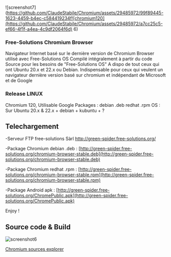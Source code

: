 ![screenshot7](https://github.com/ClaudeStabile/Chromium/assets/29485972/99f89445-1623-4459-b4ec-c584419234f![chromium120](https://github.com/ClaudeStabile/Chromium/assets/29485972/a7cc25c5-ef66-4f1f-a4ea-4c9df2064f6d)
6)


### Free-Solutions Chromium Browser 
Navigateur Internet basé sur le dernière version de Chromium
Browser utilisé avec Free-Solutions OS 
Compilé intégralement à partir du code Source pour les besoins de "Free-Solutions OS"
A dispo de tout ceux qui ont Ubuntu 20.x et 22.x ou Debian.
Indispensable pour ceux qui veulent un navigateur dernière version basé sur chromium et indépendant de Microsoft et de Google

### Release LINUX
Chromium 120, Utilisable Google
Packages : debian .deb redhat .rpm
OS : Sur Ubuntu 20.x & 22.x + debian + kubuntu + ? 

## Telechargement
-Serveur FTP free-solutions Sàrl http://green-spider.free-solutions.org/

-Package Chromium debian .deb : [http://green-spider.free-solutions.org/chromium-browser-stable.deb](http://green-spider.free-solutions.org/chromium-browser-stable.deb)

-Package Chromium redhat .rpm : [http://green-spider.free-solutions.org/chromium-browser-stable.rpm](http://green-spider.free-solutions.org/chromium-browser-stable.rpm)

-Package Android apk : [http://green-spider.free-solutions.org/ChromePublic.apk](http://green-spider.free-solutions.org/ChromePublic.apk)

Enjoy !

## Source code & Build 
![screenshot6](https://github.com/ClaudeStabile/Chromium/assets/29485972/034b5f32-1819-4a33-bc94-40e22aeebbe2)


[Chromium sources explorer](https://source.chromium.org/chromium/chromium/src)
